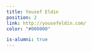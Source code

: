 ```yaml
---
title: Yousef Eldin
position: 2
link: http://yousefeldin.com/
color: "#000000"

is-alumni: true
---
```


